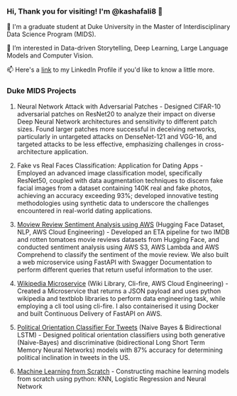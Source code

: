 ### Hi, Thank you for visiting! I'm @kashafali8 👋


🌱 I'm a graduate student at Duke University in the Master of Interdisciplinary Data Science Program (MIDS).

💞️ I’m interested in Data-driven Storytelling, Deep Learning, Large Language Models and Computer Vision.

📫 Here's a [link](https://www.linkedin.com/in/kashafali-ka/) to my LinkedIn Profile if you'd like to know a little more. 

### Duke MIDS Projects

1. Neural Network Attack with Adversarial Patches - Designed CIFAR-10 adversarial patches on ResNet20 to analyze their impact on diverse Deep Neural Network architectures and sensitivity to different patch sizes. Found larger patches more successful in deceiving networks, particularly in untargeted attacks on DenseNet-121 and VGG-16, and targeted attacks to be less effective, emphasizing challenges in cross-architecture application. 

2. Fake vs Real Faces Classification: Application for Dating Apps - Employed an advanced image classification model, specifically ResNet50, coupled with data augmentation techniques to discern fake facial images from a dataset containing 140K real and fake photos, achieving an accuracy exceeding 93%; developed innovative testing methodologies using synthetic data to underscore the challenges encountered in real-world dating applications.

3. [Moview Review Sentiment Analysis using AWS](https://github.com/kashafali8/AWS-Movie-Reviews-Sentiment-Analysis/blob/main/README.md) (Hugging Face Dataset, NLP, AWS Cloud Engineering) - Developed an ETA pipeline for two IMDB and rotten tomatoes movie reviews datasets from Hugging Face, and conducted sentiment analysis using AWS S3, AWS Lambda and AWS Comprehend to classify the sentiment of the movie review. We also built a web microservice using FastAPI with Swagger Documentation to perform different queries that return useful information to the user. 

4. [Wikipedia Microservice](https://github.com/kashafali8/Wiki_Microservice) (Wiki Library, Cli-fire, AWS Cloud Engineering) - Created a Microservice that returns a JSON payload and uses python wikipedia and textblob libraries to perform data engineering task, while employing a cli tool using cli-fire. I also containerised it using Docker and built Continuous Delivery of FastAPI on AWS.

5. [Political Orientation Classifier For Tweets](https://github.com/kashafali8/Political-Orientation-Classifier-For-Tweets) (Naive Bayes & Bidirectional LSTM) - Designed political orientation classifiers using both generative (Naive-Bayes) and discriminative (bidirectional Long Short Term Memory Neural Networks) models with 87% accuracy for determining political inclination in tweets in the US.

6. [Machine Learning from Scratch](https://github.com/kashafali8/Machine-Learning-from-Scratch) - Constructing machine learning models from scratch using python: KNN, Logistic Regression and Neural Network 
